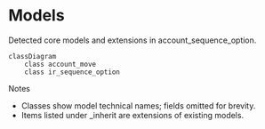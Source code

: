# Models

Detected core models and extensions in account_sequence_option.

```mermaid
classDiagram
    class account_move
    class ir_sequence_option
```

Notes
- Classes show model technical names; fields omitted for brevity.
- Items listed under _inherit are extensions of existing models.
